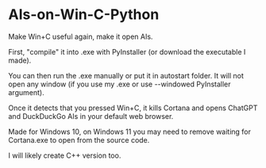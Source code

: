 # AIs-on-Win-C-Python
Make Win+C useful again, make it open AIs.

First, "compile" it into .exe with PyInstaller (or download the executable I made).

You can then run the .exe manually or put it in autostart folder. It will not open any window (if you use my .exe or use --windowed PyInstaller argument).

Once it detects that you pressed Win+C, it kills Cortana and opens ChatGPT and DuckDuckGo AIs in your default web browser.

Made for Windows 10, on Windows 11 you may need to remove waiting for Cortana.exe to open from the source code.

I will likely create C++ version too.
